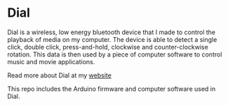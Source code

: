 # Dial

Dial is a wireless, low energy bluetooth device that I made to control the playback of media on my computer. The device is able to detect a single click, double click, press-and-hold, clockwise and counter-clockwise rotation. This data is then used by a piece of computer software to control music and movie applications.

Read more about Dial at my [website]

This repo includes the Arduino firmware and computer software used in Dial.


[website]:http://patrickmccabemakes.com/hardware/dial/